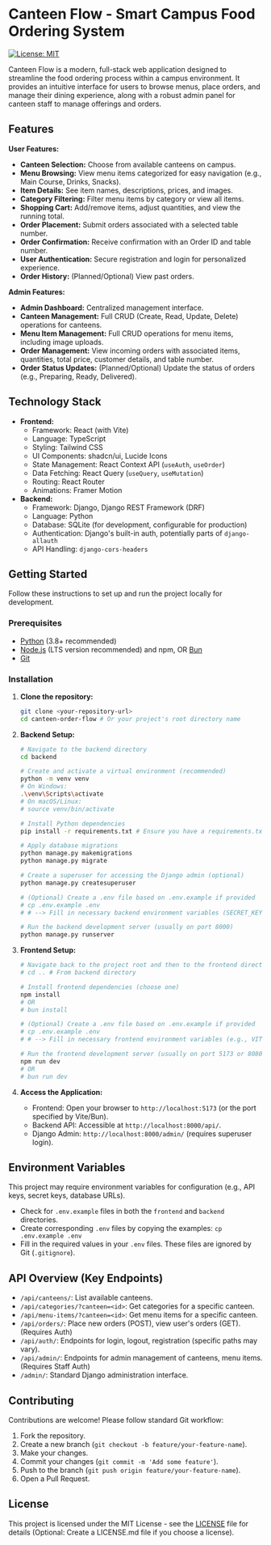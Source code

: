 # Canteen Flow - Smart Campus Food Ordering System

[![License: MIT](https://img.shields.io/badge/License-MIT-yellow.svg)](https://opensource.org/licenses/MIT) <!-- Optional: Add license badge if applicable -->

Canteen Flow is a modern, full-stack web application designed to streamline the food ordering process within a campus environment. It provides an intuitive interface for users to browse menus, place orders, and manage their dining experience, along with a robust admin panel for canteen staff to manage offerings and orders.

<!-- Optional: Add a screenshot or GIF here -->
<!-- ![Canteen Flow Screenshot](link/to/your/screenshot.png) -->

## Features

**User Features:**

*   **Canteen Selection:** Choose from available canteens on campus.
*   **Menu Browsing:** View menu items categorized for easy navigation (e.g., Main Course, Drinks, Snacks).
*   **Item Details:** See item names, descriptions, prices, and images.
*   **Category Filtering:** Filter menu items by category or view all items.
*   **Shopping Cart:** Add/remove items, adjust quantities, and view the running total.
*   **Order Placement:** Submit orders associated with a selected table number.
*   **Order Confirmation:** Receive confirmation with an Order ID and table number.
*   **User Authentication:** Secure registration and login for personalized experience.
*   **Order History:** (Planned/Optional) View past orders.

**Admin Features:**

*   **Admin Dashboard:** Centralized management interface.
*   **Canteen Management:** Full CRUD (Create, Read, Update, Delete) operations for canteens.
*   **Menu Item Management:** Full CRUD operations for menu items, including image uploads.
*   **Order Management:** View incoming orders with associated items, quantities, total price, customer details, and table number.
*   **Order Status Updates:** (Planned/Optional) Update the status of orders (e.g., Preparing, Ready, Delivered).

## Technology Stack

*   **Frontend:**
    *   Framework: React (with Vite)
    *   Language: TypeScript
    *   Styling: Tailwind CSS
    *   UI Components: shadcn/ui, Lucide Icons
    *   State Management: React Context API (`useAuth`, `useOrder`)
    *   Data Fetching: React Query (`useQuery`, `useMutation`)
    *   Routing: React Router
    *   Animations: Framer Motion
*   **Backend:**
    *   Framework: Django, Django REST Framework (DRF)
    *   Language: Python
    *   Database: SQLite (for development, configurable for production)
    *   Authentication: Django's built-in auth, potentially parts of `django-allauth`
    *   API Handling: `django-cors-headers`

## Getting Started

Follow these instructions to set up and run the project locally for development.

### Prerequisites

*   [Python](https://www.python.org/) (3.8+ recommended)
*   [Node.js](https://nodejs.org/) (LTS version recommended) and npm, OR [Bun](https://bun.sh/)
*   [Git](https://git-scm.com/)

### Installation

1.  **Clone the repository:**
    ```bash
    git clone <your-repository-url>
    cd canteen-order-flow # Or your project's root directory name
    ```

2.  **Backend Setup:**
    ```bash
    # Navigate to the backend directory
    cd backend

    # Create and activate a virtual environment (recommended)
    python -m venv venv
    # On Windows:
    .\venv\Scripts\activate
    # On macOS/Linux:
    # source venv/bin/activate

    # Install Python dependencies
    pip install -r requirements.txt # Ensure you have a requirements.txt file

    # Apply database migrations
    python manage.py makemigrations
    python manage.py migrate

    # Create a superuser for accessing the Django admin (optional)
    python manage.py createsuperuser

    # (Optional) Create a .env file based on .env.example if provided
    # cp .env.example .env
    # # --> Fill in necessary backend environment variables (SECRET_KEY, etc.)

    # Run the backend development server (usually on port 8000)
    python manage.py runserver
    ```

3.  **Frontend Setup:**
    ```bash
    # Navigate back to the project root and then to the frontend directory (if not already done)
    # cd .. # From backend directory

    # Install frontend dependencies (choose one)
    npm install
    # OR
    # bun install

    # (Optional) Create a .env file based on .env.example if provided
    # cp .env.example .env
    # # --> Fill in necessary frontend environment variables (e.g., VITE_BACKEND_URL=http://127.0.0.1:8000)

    # Run the frontend development server (usually on port 5173 or 8080)
    npm run dev
    # OR
    # bun run dev
    ```

4.  **Access the Application:**
    *   Frontend: Open your browser to `http://localhost:5173` (or the port specified by Vite/Bun).
    *   Backend API: Accessible at `http://localhost:8000/api/`.
    *   Django Admin: `http://localhost:8000/admin/` (requires superuser login).

## Environment Variables

This project may require environment variables for configuration (e.g., API keys, secret keys, database URLs).

*   Check for `.env.example` files in both the `frontend` and `backend` directories.
*   Create corresponding `.env` files by copying the examples: `cp .env.example .env`
*   Fill in the required values in your `.env` files. These files are ignored by Git (`.gitignore`).

## API Overview (Key Endpoints)

*   `/api/canteens/`: List available canteens.
*   `/api/categories/?canteen=<id>`: Get categories for a specific canteen.
*   `/api/menu-items/?canteen=<id>`: Get menu items for a specific canteen.
*   `/api/orders/`: Place new orders (POST), view user's orders (GET). (Requires Auth)
*   `/api/auth/`: Endpoints for login, logout, registration (specific paths may vary).
*   `/api/admin/`: Endpoints for admin management of canteens, menu items. (Requires Staff Auth)
*   `/admin/`: Standard Django administration interface.

## Contributing

Contributions are welcome! Please follow standard Git workflow:

1.  Fork the repository.
2.  Create a new branch (`git checkout -b feature/your-feature-name`).
3.  Make your changes.
4.  Commit your changes (`git commit -m 'Add some feature'`).
5.  Push to the branch (`git push origin feature/your-feature-name`).
6.  Open a Pull Request.

## License

This project is licensed under the MIT License - see the [LICENSE](LICENSE.md) file for details (Optional: Create a LICENSE.md file if you choose a license).
